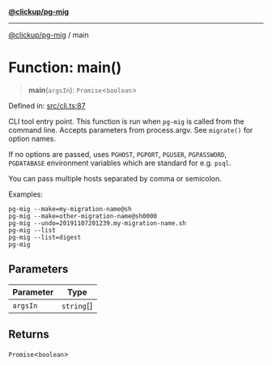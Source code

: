 [**@clickup/pg-mig**](../README.md)

***

[@clickup/pg-mig](../globals.md) / main

# Function: main()

> **main**(`argsIn`): `Promise`\<`boolean`\>

Defined in: [src/cli.ts:87](https://github.com/clickup/pg-mig/blob/master/src/cli.ts#L87)

CLI tool entry point. This function is run when `pg-mig` is called from the
command line. Accepts parameters from process.argv. See `migrate()` for
option names.

If no options are passed, uses `PGHOST`, `PGPORT`, `PGUSER`, `PGPASSWORD`,
`PGDATABASE` environment variables which are standard for e.g. `psql`.

You can pass multiple hosts separated by comma or semicolon.

Examples:
```
pg-mig --make=my-migration-name@sh
pg-mig --make=other-migration-name@sh0000
pg-mig --undo=20191107201239.my-migration-name.sh
pg-mig --list
pg-mig --list=digest
pg-mig
```

## Parameters

| Parameter | Type |
| ------ | ------ |
| `argsIn` | `string`[] |

## Returns

`Promise`\<`boolean`\>
